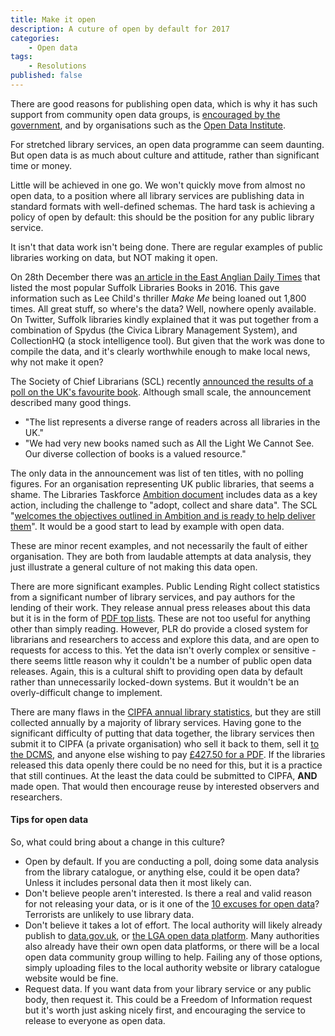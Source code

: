```yaml
---
title: Make it open
description: A cuture of open by default for 2017
categories:
    - Open data
tags:
    - Resolutions
published: false
---
```


There are good reasons for publishing open data, which is why it has such support from community open data groups, is [encouraged by the government](https://www.gov.uk/government/publications/open-data-white-paper-unleashing-the-potential), and by organisations such as the [Open Data Institute](http://theodi.org/).

For stretched library services, an open data programme can seem daunting.  But open data is as much about culture and attitude, rather than significant time or money.

Little will be achieved in one go.  We won't quickly move from almost no open data, to a position where all library services are publishing data in standard formats with well-defined schemas.  The hard task is achieving a policy of open by default:  this should be the position for any public library service.

It isn't that data work isn't being done.  There are regular examples of public libraries working on data, but NOT making it open.

On 28th December there was [an article in the East Anglian Daily Times](http://www.eadt.co.uk/news/lee_child_s_make_me_and_roald_dahl_s_the_bfg_are_most_popular_suffolk_library_books_in_2016_1_4830148) that listed the most popular Suffolk Libraries Books in 2016.  This gave information such as Lee Child's thriller *Make Me* being loaned out 1,800 times.  All great stuff, so where's the data?  Well, nowhere openly available.  On Twitter, Suffolk libraries kindly explained that it was put together from a combination of Spydus (the Civica Library Management System), and CollectionHQ (a stock intelligence tool).  But given that the work was done to compile the data, and it's clearly worthwhile enough to make local news, why not make it open?

The Society of Chief Librarians (SCL) recently [announced the results of a poll on the UK's favourite book](http://goscl.com/pride-and-prejudice-named-uks-favourite-book/).  Although small scale, the announcement described many good things.

- "The list represents a diverse range of readers across all libraries in the UK."
- "We had very new books named such as All the Light We Cannot See. Our diverse collection of books is a valued resource."

The only data in the announcement was list of ten titles, with no polling figures.  For an organisation representing UK public libraries, that seems a shame.  The Libraries Taskforce [Ambition document](https://www.gov.uk/government/publications/libraries-deliver-ambition-for-public-libraries-in-england-2016-to-2021/libraries-deliver-ambition-for-public-libraries-in-england-2016-to-2021) includes data as a key action, including the challenge to "adopt, collect and share data".  The SCL "[welcomes the objectives outlined in Ambition and is ready to help deliver them](http://goscl.com/scl-response-to-libraries-deliver-ambition-for-public-libraries-in-england-2016-2021-2/)".  It would be a good start to lead by example with open data.

These are minor recent examples, and not necessarily the fault of either organisation.  They are both from laudable attempts at data analysis, they just illustrate a general culture of not making this data open.

There are more significant examples.  Public Lending Right collect statistics from a significant number of library services, and pay authors for the lending of their work.  They release annual press releases about this data but it is in the form of [PDF top lists](https://www.plr.uk.com/mediaCentre/mostBorrowedAuthors/mostBorrowedAuthors.htm).  These are not too useful for anything other than simply reading.  However, PLR do provide a closed system for librarians and researchers to access and explore this data, and are open to requests for access to this.  Yet the data isn't overly complex or sensitive - there seems little reason why it couldn't be a number of public open data releases.  Again, this is a cultural shift to providing open data by default rather than unnecessarily locked-down systems.  But it wouldn't be an overly-difficult change to implement.

There are many flaws in the [CIPFA annual library statistics](http://www.cipfa.org/services/statistics/comparative-profiles/public-libraries), but they are still collected annually by a majority of library services.  Having gone to the significant difficulty of putting that data together, the library services then submit it to CIPFA (a private organisation) who sell it back to them, sell it [to the DCMS](http://www.cipfastats.net/news/newsstory.asp?content=17410), and anyone else wishing to pay [£427.50 for a PDF](http://www.cipfa.org/policy-and-guidance/publications/c/cipfa-library-profile-2016).  If the libraries released this data openly there could be no need for this, but it is a practice that still continues.  At the least the data could be submitted to CIPFA, **AND** made open.  That would then encourage reuse by interested observers and researchers.

#### Tips for open data

So, what could bring about a change in this culture?

- Open by default.  If you are conducting a poll, doing some data analysis from the library catalogue, or anything else, could it be open data?  Unless it includes personal data then it most likely can.
- Don't believe people aren't interested.  Is there a real and valid reason for not releasing your data, or is it one of the [10 excuses for open data](http://myeinsteinjob.blogspot.co.uk/2014/03/top-10-excuses-to-not-open-data.html)?  Terrorists are unlikely to use library data.
- Don't believe it takes a lot of effort.  The local authority will likely already publish to [data.gov.uk](https://data.gov.uk/), or [the LGA open data platform](http://opendata.esd.org.uk/).  Many authorities also already have their own open data platforms, or there will be a local open data community group willing to help.  Failing any of those options, simply uploading files to the local authority website or library catalogue website would be fine.
- Request data.  If you want data from your library service or any public body, then request it.  This could be a Freedom of Information request but it's worth just asking nicely first, and encouraging the service to release to everyone as open data.
